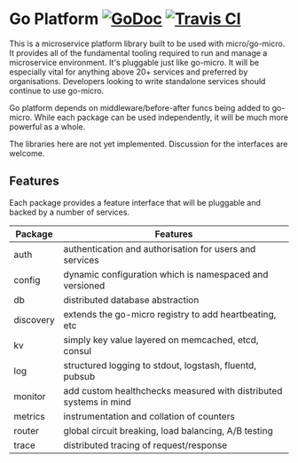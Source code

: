 # Go Platform [![GoDoc](https://godoc.org/github.com/myodc/go-platform?status.svg)](https://godoc.org/github.com/myodc/go-platform) [![Travis CI](https://travis-ci.org/myodc/go-platform.svg?branch=master)](https://travis-ci.org/myodc/go-platform)

This is a microservice platform library built to be used with micro/go-micro. 
It provides all of the fundamental tooling required to run and manage 
a microservice environment. It's pluggable just like go-micro. It will be 
especially vital for anything above 20+ services and preferred by 
organisations. Developers looking to write standalone services should 
continue to use go-micro. 

Go platform depends on middleware/before-after funcs being added to 
go-micro. While each package can be used independently, it will be 
much more powerful as a whole.

The libraries here are not yet implemented. Discussion for 
the interfaces are welcome.

## Features
Each package provides a feature interface that will be pluggable and backed by a 
number of services.

Package     |   Features
-------     |   ---------
auth        |   authentication and authorisation for users and services	
config      |   dynamic configuration which is namespaced and versioned
db          |   distributed database abstraction
discovery   |   extends the go-micro registry to add heartbeating, etc
kv          |   simply key value layered on memcached, etcd, consul 
log         |   structured logging to stdout, logstash, fluentd, pubsub
monitor     |   add custom healthchecks measured with distributed systems in mind
metrics     |   instrumentation and collation of counters
router      |   global circuit breaking, load balancing, A/B testing
trace       |   distributed tracing of request/response
